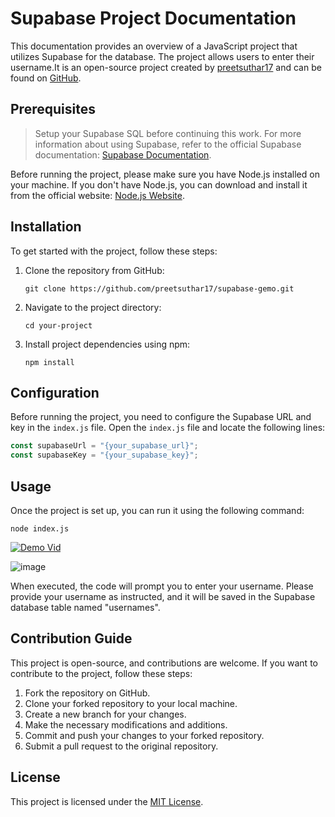 

# Supabase Project Documentation

This documentation provides an overview of a JavaScript project that utilizes Supabase for the database. The project allows users to enter their username.It is an open-source project created by [preetsuthar17](https://github.com/preetsuthar17) and can be found on [GitHub](https://github.com/preetsuthar17).

## Prerequisites
> Setup your Supabase SQL before continuing this work.
>For more information about using Supabase, refer to the official Supabase documentation: [Supabase Documentation](https://supabase.io/docs).


Before running the project, please make sure you have Node.js installed on your machine. If you don't have Node.js, you can download and install it from the official website: [Node.js Website](https://nodejs.org).

## Installation

To get started with the project, follow these steps:

1. Clone the repository from GitHub:
   ```
   git clone https://github.com/preetsuthar17/supabase-gemo.git
   ```
2. Navigate to the project directory:
   ```
   cd your-project
   ```
3. Install project dependencies using npm:
   ```
   npm install
   ```

## Configuration

Before running the project, you need to configure the Supabase URL and key in the `index.js` file. Open the `index.js` file and locate the following lines:

```javascript
const supabaseUrl = "{your_supabase_url}";
const supabaseKey = "{your_supabase_key}";
```


## Usage

Once the project is set up, you can run it using the following command:

```
node index.js
```

[![Demo Vid]()](https://github.com/preetsuthar17/supabase-demo/assets/75468116/b5e88f63-525c-4211-8c50-b46e198d4632)


![image](https://github.com/preetsuthar17/supabase-demo/assets/75468116/12f5a4e2-8a42-4b65-80d5-ede9161d6c0c)


When executed, the code will prompt you to enter your username. Please provide your username as instructed, and it will be saved in the Supabase database table named "usernames".


## Contribution Guide

This project is open-source, and contributions are welcome. If you want to contribute to the project, follow these steps:

1. Fork the repository on GitHub.
2. Clone your forked repository to your local machine.
3. Create a new branch for your changes.
4. Make the necessary modifications and additions.
5. Commit and push your changes to your forked repository.
6. Submit a pull request to the original repository.

## License

This project is licensed under the [MIT License](LICENSE).
